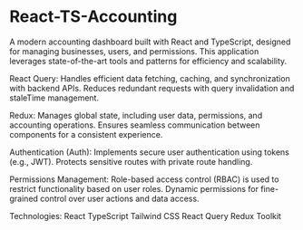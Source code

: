 # React-TS-Accounting
A modern accounting dashboard built with React and TypeScript, designed for managing businesses, users, and permissions. This application leverages state-of-the-art tools and patterns for efficiency and scalability.

React Query:
Handles efficient data fetching, caching, and synchronization with backend APIs.
Reduces redundant requests with query invalidation and staleTime management.

Redux:
Manages global state, including user data, permissions, and accounting operations.
Ensures seamless communication between components for a consistent experience.

Authentication (Auth):
Implements secure user authentication using tokens (e.g., JWT).
Protects sensitive routes with private route handling.

Permissions Management:
Role-based access control (RBAC) is used to restrict functionality based on user roles.
Dynamic permissions for fine-grained control over user actions and data access.

Technologies:
React
TypeScript
Tailwind CSS
React Query
Redux Toolkit

